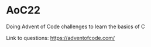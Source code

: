 # AoC22
Doing Advent of Code challenges to learn the basics of C

Link to questions: https://adventofcode.com/
